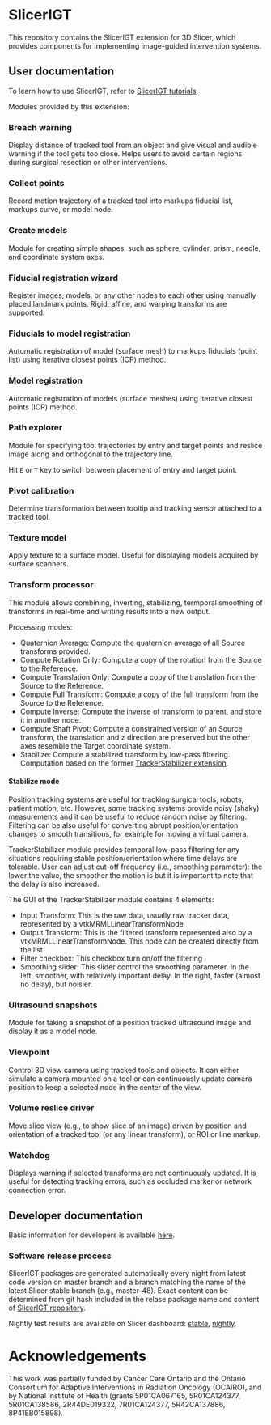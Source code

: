 # SlicerIGT
This repository contains the SlicerIGT extension for 3D Slicer, which provides components for implementing image-guided intervention systems.

## User documentation

To learn how to use SlicerIGT, refer to [SlicerIGT tutorials](http://www.slicerigt.org/wp/user-tutorial/).

Modules provided by this extension:

### Breach warning

Display distance of tracked tool from an object and give visual and audible warning if the tool gets too close. Helps users to avoid certain regions during surgical resection or other interventions.

### Collect points

Record motion trajectory of a tracked tool into markups fiducial list, markups curve, or model node.

### Create models

Module for creating simple shapes, such as sphere, cylinder, prism, needle, and coordinate system axes.

### Fiducial registration wizard

Register images, models, or any other nodes to each other using manually placed landmark points. Rigid, affine, and warping transforms are supported.

### Fiducials to model registration

Automatic registration of model (surface mesh) to markups fiducials (point list) using iterative closest points (ICP) method.

### Model registration

Automatic registration of models (surface meshes) using iterative closest points (ICP) method.

### Path explorer

Module for specifying tool trajectories by entry and target points and reslice image along and orthogonal to the trajectory line.

Hit `E` or `T` key to switch between placement of entry and target point.

### Pivot calibration

Determine transformation between tooltip and tracking sensor attached to a tracked tool.

### Texture model

Apply texture to a surface model. Useful for displaying models acquired by surface scanners.

### Transform processor

This module allows combining, inverting, stabilizing, termporal smoothing of transforms in real-time and writing results into a new output.

Processing modes:
- Quaternion Average: Compute the quaternion average of all Source transforms provided.
- Compute Rotation Only: Compute a copy of the rotation from the Source to the Reference.
- Compute Translation Only: Compute a copy of the translation from the Source to the Reference.
- Compute Full Transform: Compute a copy of the full transform from the Source to the Reference.
- Compute Inverse: Compute the inverse of transform to parent, and store it in another node.
- Compute Shaft Pivot: Compute a constrained version of an Source transform, the translation and z direction are preserved but the other axes resemble the Target coordinate system.
- Stabilize: Compute a stabilized transform by low-pass filtering. Computation based on the former [TrackerStabilizer extension](https://github.com/lchauvin/TrackerStabilizer).

#### Stabilize mode

Position tracking systems are useful for tracking surgical tools, robots, patient motion, etc. However, some tracking systems provide noisy (shaky) measurements and it can be useful to reduce random noise by filtering. Filtering can be also useful for converting abrupt position/orientation changes to smooth transitions, for example for moving a virtual camera.

TrackerStabilizer module provides temporal low-pass filtering for any situations requiring stable position/orientation where time delays are tolerable. User can adjust cut-off frequency (i.e., smoothing parameter): the lower the value, the smoother the motion is but it is important to note that the delay is also increased.

The GUI of the TrackerStabilizer module contains 4 elements:
- Input Transform: This is the raw data, usually raw tracker data, represented by a vtkMRMLLinearTransformNode
- Output Transform: This is the filtered transform represented also by a vtkMRMLLinearTransformNode. This node can be created directly from the list
- Filter checkbox: This checkbox turn on/off the filtering
- Smoothing slider: This slider control the smoothing parameter. In the left, smoother, with relatively important delay. In the right, faster (almost no delay), but noisier.

### Ultrasound snapshots

Module for taking a snapshot of a position tracked ultrasound image and display it as a model node.

### Viewpoint

Control 3D view camera using tracked tools and objects. It can either simulate a camera mounted on a tool or can continuously update camera position to keep a selected node in the center of the view.

### Volume reslice driver

Move slice view (e.g., to show slice of an image) driven by position and orientation of a tracked tool (or any linear transform), or ROI or line markup.

### Watchdog

Displays warning if selected transforms are not continuously updated. It is useful for detecting tracking errors, such as occluded marker or network connection error.

## Developer documentation

Basic information for developers is available [here](http://www.slicerigt.org/wp/developer-tutorial/).

### Software release process

SlicerIGT packages are generated automatically every night from latest code version on master branch and a branch matching the name of the latest Slicer stable branch (e.g., master-48). Exact content can be determined from git hash included in the relase package name and content of [SlicerIGT repository](https://github.com/SlicerIGT/SlicerIGT).

Nightly test results are available on Slicer dashboard: [stable](https://slicer.cdash.org/index.php?project=SlicerStable&filtercount=1&showfilters=1&field1=buildname&compare1=63&value1=SlicerIGT), [nightly](https://slicer.cdash.org/index.php?project=SlicerPreview&filtercount=1&showfilters=1&field1=buildname&compare1=63&value1=SlicerIGT).

# Acknowledgements

This work was partially funded by Cancer Care Ontario and the Ontario Consortium for Adaptive Interventions in Radiation Oncology (OCAIRO), and by National Institute of Health (grants 5P01CA067165, 5R01CA124377, 5R01CA138586, 2R44DE019322, 7R01CA124377, 5R42CA137886, 8P41EB015898).

